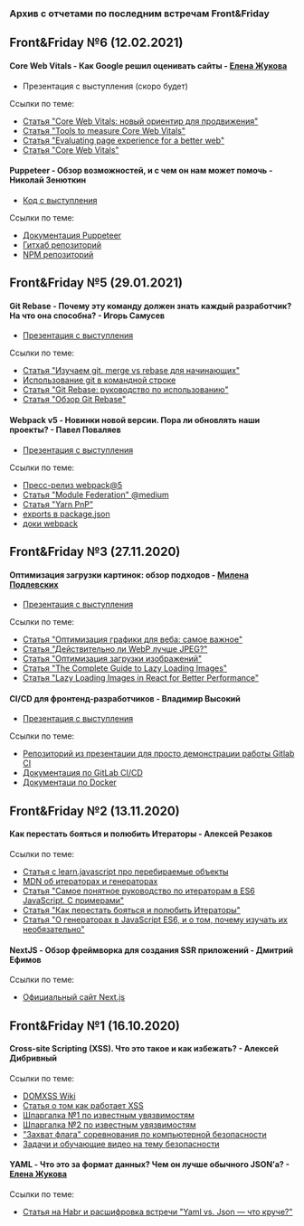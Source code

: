 ### Архив с отчетами по последним встречам Front&Friday

## Front&Friday №6 (12.02.2021)

#### Core Web Vitals - Как Google решил оценивать сайты - [Елена Жукова](https://www.instagram.com/lenochka_shark/)
- Презентация с выступления (скоро будет)

Ссылки по теме:
- [Статья "Core Web Vitals: новый ориентир для продвижения"](https://vc.ru/seo/185642-core-web-vitals-novyy-orientir-dlya-prodvizheniya-v-google-na-2021-god)
- [Статья "Tools to measure Core Web Vitals"](https://web.dev/vitals-tools/)
- [Статья "Evaluating page experience for a better web"](https://developers.google.com/search/blog/2020/05/evaluating-page-experience)
- [Статья "Core Web Vitals"](https://backlinko.com/hub/seo/core-web-vitals)

#### Puppeteer - Обзор возможностей, и с чем он нам может помочь - Николай Зенюткин
- [Код с выступления](https://github.com/ZenutkinN/puppeteer)

Ссылки по теме:
- [Документация Puppeteer](https://pptr.dev/)
- [Гитхаб репозиторий](https://github.com/puppeteer/puppeteer)
- [NPM репозиторий](https://www.npmjs.com/package/puppeteer)


## Front&Friday №5 (29.01.2021)

#### Git Rebase - Почему эту команду должен знать каждый разработчик? На что она способна? - Игорь Самусев
- [Презентация с выступления](https://yadi.sk/d/nfsRk6qqNaEkag)

Ссылки по теме:
- [Статья "Изучаем git. merge vs rebase для начинающих"](https://webdevkin.ru/posts/raznoe/izuchaem-git-merge-vs-rebase-dlya-nachinayushhix)
- [Использование git в командной строке](https://gitexplorer.com/)
- [Статья "Git Rebase: руководство по использованию"](https://habr.com/ru/post/161009/)
- [Статья "Обзор Git Rebase"](http://forasoft.github.io/git-rebase-overview/)

#### Webpack v5 - Новинки новой версии. Пора ли обновлять наши проекты? - Павел Поваляев
- [Презентация с выступления](https://drive.google.com/file/d/1zsbQA8U_quVXDpheFCo4adPSGYQuHQtg/view)

Ссылки по теме:
- [Пресс-релиз webpack@5](https://webpack.js.org/blog/2020-10-10-webpack-5-release/)
- [Статья "Module Federation" @medium](https://medium.com/swlh/webpack-5-module-federation-a-game-changer-to-javascript-architecture-bcdd30e02669)
- [Статья "Yarn PnP"](https://yarnpkg.com/features/pnp)
- [exports в package.json](https://nodejs.org/api/packages.html#packages_exports)
- [доки webpack](https://webpack.js.org/guides/package-exports/)


## Front&Friday №3 (27.11.2020)

#### Оптимизация загрузки картинок: обзор подходов - [Милена Подлевских](https://www.instagram.com/weirddark_/)
- [Презентация с выступления](/RDSFront&Friday/3season_2020-now/files/ff03_images.pdf)

Ссылки по теме:
- [Статья "Оптимизация графики для веба: самое важное"](https://habr.com/ru/post/422531/)
- [Статья "Действительно ли WebP лучше JPEG?"](https://medium.com/@inna_netum/%D0%B4%D0%B5%D0%B9%D1%81%D1%82%D0%B2%D0%B8%D1%82%D0%B5%D0%BB%D1%8C%D0%BD%D0%BE-%D0%BB%D0%B8-webp-%D0%BB%D1%83%D1%87%D1%88%D0%B5-jpeg-91639d852035)
- [Статья "Оптимизация загрузки изображений"](https://habr.com/ru/post/482820/)
- [Статья "The Complete Guide to Lazy Loading Images"](https://css-tricks.com/the-complete-guide-to-lazy-loading-images/)
- [Статья "Lazy Loading Images in React for Better Performance"](https://levelup.gitconnected.com/lazy-loading-images-in-react-for-better-performance-5df73654ea05)

#### CI/CD для фронтенд-разработчиков - Владимир Высокий
- [Презентация с выступления](https://docs.google.com/presentation/d/1MzBZ_9UKXEUFhtaawm1wBYLOY_UzSJWUIg6dQ8F_DhQ)

Ссылки по теме:
- [Репозиторий из презентации для просто демонстрации работы Gitlab CI](https://gitlab.com/vladimirvysokiy/frontendci)
- [Документация по GitLab CI/CD](https://docs.gitlab.com/ee/ci/)
- [Документаци по Docker](https://www.docker.com/)

## Front&Friday №2 (13.11.2020)

#### Как перестать бояться и полюбить Итераторы - Алексей Резаков
Ссылки по теме:
- [Статья с learn.javascript про перебираемые объекты](https://learn.javascript.ru/iterable)
- [MDN об итераторах и генераторах](https://developer.mozilla.org/ru/docs/Web/JavaScript/Guide/Iterators_and_Generators)
- [Статья "Самое понятное руководство по итераторам в ES6 JavaScript. С примерами"](https://medium.com/@stasonmars/%D1%81%D0%B0%D0%BC%D0%BE%D0%B5-%D0%BF%D0%BE%D0%BD%D1%8F%D1%82%D0%BD%D0%BE%D0%B5-%D1%80%D1%83%D0%BA%D0%BE%D0%B2%D0%BE%D0%B4%D1%81%D1%82%D0%B2%D0%BE-%D0%BF%D0%BE-%D0%B8%D1%82%D0%B5%D1%80%D0%B0%D1%82%D0%BE%D1%80%D0%B0%D0%BC-%D0%B2-es6-javascript-%D1%81-%D0%BF%D1%80%D0%B8%D0%BC%D0%B5%D1%80%D0%B0%D0%BC%D0%B8-e1c01206af23)
- [Статья "Как перестать бояться и полюбить Итераторы"](https://webdevblog.ru/kak-perestat-boyatsya-i-poljubit-iteratory/)
- [Статья "О генераторах в JavaScript ES6, и о том, почему изучать их необязательно"](https://habr.com/ru/company/ruvds/blog/417481/)

#### NextJS - Обзор фреймворка для создания SSR приложений - Дмитрий Ефимов
Ссылки по теме:
- [Официальный сайт Next.js](https://nextjs.org/)

## Front&Friday №1 (16.10.2020)

#### Cross-site Scripting (XSS). Что это такое и как избежать? - Алексей Дибривный
Ссылки по теме:
- [DOMXSS Wiki](https://github.com/wisec/domxsswiki)
- [Статья о том как работает XSS](https://portswigger.net/web-security/cross-site-scripting)
- [Шпаргалка №1 по известным увязвимостям](http://public-firing-range.appspot.com/)
- [Шпаргалка №2 по известным увязвимостям](https://portswigger.net/web-security/cross-site-scripting/cheat-sheet)
- ["Захват флага" соревнования по компьютерной безопасности](https://www.acictf.com/)
- [Задачи и обучающие видео на тему безопасности](https://www.hacker101.com/)

#### YAML - Что это за формат данных? Чем он лучше обычного JSON’а? - [Елена Жукова](https://www.instagram.com/lenochka_shark/)
Ссылки по теме:
- [Статья на Habr и расшифровка встречи "Yaml vs. Json — что круче?"](https://habr.com/ru/company/rambler_group/blog/525498/)

